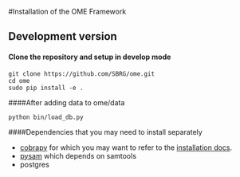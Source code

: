 #Installation of the OME Framework

## Development version

#### Clone the repository and setup in develop mode
```
git clone https://github.com/SBRG/ome.git
cd ome
sudo pip install -e .
```

####After adding data to ome/data
```
python bin/load_db.py
```

####Dependencies that you may need to install separately
* [cobrapy](https://github.com/opencobra/cobrapy/blob/master/README.md) for which you may want to refer to the [installation docs](https://github.com/opencobra/cobrapy/blob/master/INSTALL.md).
* [pysam](https://github.com/pysam-developers/pysam) which depends on samtools
* postgres

